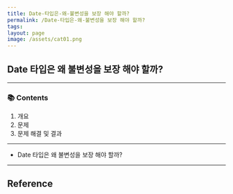 ```yaml
---
title: Date-타입은-왜-불변성을 보장 해야 할까?
permalink: /Date-타입은-왜-불변성을 보장 해야 할까?
tags: 
layout: page
image: /assets/cat01.png
---
```

## Date 타입은 왜 불변성을 보장 해야 할까?

---

### 📚 Contents

1. 개요
2. 문제
3. 문제 해결 및 결과

---

- Date 타입은 왜 불변성을 보장 해야 할까?


---

## Reference
